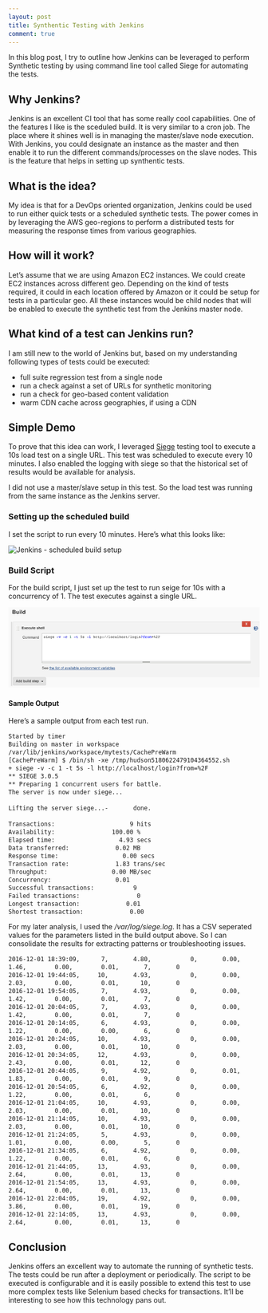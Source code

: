 ```yaml
---
layout: post
title: Synthentic Testing with Jenkins
comment: true
---
```


In this blog post, I try to outline how Jenkins can be leveraged to perform Synthetic testing by using command line tool called Siege for automating the tests.

## Why Jenkins?
Jenkins is an excellent CI tool that has some really cool capabilities. One of the features I like is the sceduled build. It is very similar to a cron job. The place where it shines well is in managing the master/slave node execution. With Jenkins, you could designate an instance as the master and then enable it to run the different commands/processes on the slave nodes. This is the feature that helps in setting up synthentic tests.

 
## What is the idea?
My idea is that for a DevOps oriented organization, Jenkins could be used to run either quick tests or a scheduled synthetic tests. The power comes in by leveraging the AWS geo-regions to perform a distributed tests for measuring the response times from various geographies.

 

## How will it work?
Let’s assume that we are using Amazon EC2 instances. We could create EC2 instances across different geo. Depending on the kind of tests required, it could in each location offered by Amazon or it could be setup for tests in a particular geo. All these instances would be child nodes that will be enabled to execute the synthetic test from the Jenkins master node.

 
## What kind of a test can Jenkins run?
I am still new to the world of Jenkins but, based on my understanding following types of tests could be executed:

* full suite regression test from a single node
* run a check against a set of URLs for synthetic monitoring
* run a check for geo-based content validation
* warm CDN cache across geographies, if using a CDN
 

## Simple Demo
To prove that this idea can work, I leveraged [Siege](https://www.joedog.org/siege-home/) testing tool to execute a 10s load test on a single URL. This test was scheduled to execute every 10 minutes. I also enabled the logging with siege so that the historical set of results would be available for analysis. 

I did not use a master/slave setup in this test. So the load test was running from the same instance as the Jenkins server. 

### Setting up the scheduled build

I set the script to run every 10 minutes. Here’s what this looks like:

![Jenkins - scheduled build setup](/images/jenkins_scheduling_build)
 

### Build Script

For the build script, I just set up the test to run seige for 10s with a concurrency of 1. The test executes against a single URL.

![Jenkins - Siege Script](/images/jenkins_siege_script.png)

#### Sample Output

Here’s a sample output from each test run.

	Started by timer
	Building on master in workspace /var/lib/jenkins/workspace/mytests/CachePreWarm
	[CachePreWarm] $ /bin/sh -xe /tmp/hudson5180622479104364552.sh
	+ siege -v -c 1 -t 5s -l http://localhost/login?from=%2F
	** SIEGE 3.0.5
	** Preparing 1 concurrent users for battle.
	The server is now under siege...

	Lifting the server siege...-       done.

	Transactions:                     9 hits
	Availability:                100.00 %
	Elapsed time:                  4.93 secs
	Data transferred:             0.02 MB
	Response time:                  0.00 secs
	Transaction rate:             1.83 trans/sec
	Throughput:                  0.00 MB/sec
	Concurrency:                  0.01
	Successful transactions:           9
	Failed transactions:                0
	Longest transaction:             0.01
	Shortest transaction:             0.00
 

For my later analysis, I used the _/var/log/siege.log_. It has a CSV seperated values for the parameters listed in the build output above. So I can consolidate the results for extracting patterns or troubleshooting issues.

	2016-12-01 18:39:09,      7,       4.80,           0,       0.00,        1.46,        0.00,        0.01,       7,       0
	2016-12-01 19:44:05,     10,       4.93,           0,       0.00,        2.03,        0.00,        0.01,      10,       0
	2016-12-01 19:54:05,      7,       4.93,           0,       0.00,        1.42,        0.00,        0.01,       7,       0
	2016-12-01 20:04:05,      7,       4.93,           0,       0.00,        1.42,        0.00,        0.01,       7,       0
	2016-12-01 20:14:05,      6,       4.93,           0,       0.00,        1.22,        0.00,        0.00,       6,       0
	2016-12-01 20:24:05,     10,       4.93,           0,       0.00,        2.03,        0.00,        0.01,      10,       0
	2016-12-01 20:34:05,     12,       4.93,           0,       0.00,        2.43,        0.00,        0.01,      12,       0
	2016-12-01 20:44:05,      9,       4.92,           0,       0.01,        1.83,        0.00,        0.01,       9,       0
	2016-12-01 20:54:05,      6,       4.92,           0,       0.00,        1.22,        0.00,        0.01,       6,       0
	2016-12-01 21:04:05,     10,       4.93,           0,       0.00,        2.03,        0.00,        0.01,      10,       0
	2016-12-01 21:14:05,     10,       4.93,           0,       0.00,        2.03,        0.00,        0.01,      10,       0
	2016-12-01 21:24:05,      5,       4.93,           0,       0.00,        1.01,        0.00,        0.00,       5,       0
	2016-12-01 21:34:05,      6,       4.92,           0,       0.00,        1.22,        0.00,        0.01,       6,       0
	2016-12-01 21:44:05,     13,       4.93,           0,       0.00,        2.64,        0.00,        0.01,      13,       0
	2016-12-01 21:54:05,     13,       4.93,           0,       0.00,        2.64,        0.00,        0.01,      13,       0
	2016-12-01 22:04:05,     19,       4.92,           0,       0.00,        3.86,        0.00,        0.01,      19,       0
	2016-12-01 22:14:05,     13,       4.93,           0,       0.00,        2.64,        0.00,        0.01,      13,       0
 

## Conclusion
Jenkins offers an excellent way to automate the running of synthetic tests. The tests could be run after a deployment or periodically. The script to be executed is configurable and it is easily possible to extend this test to use more complex tests like Selenium based checks for transactions. It’ll be interesting to see how this technology pans out.